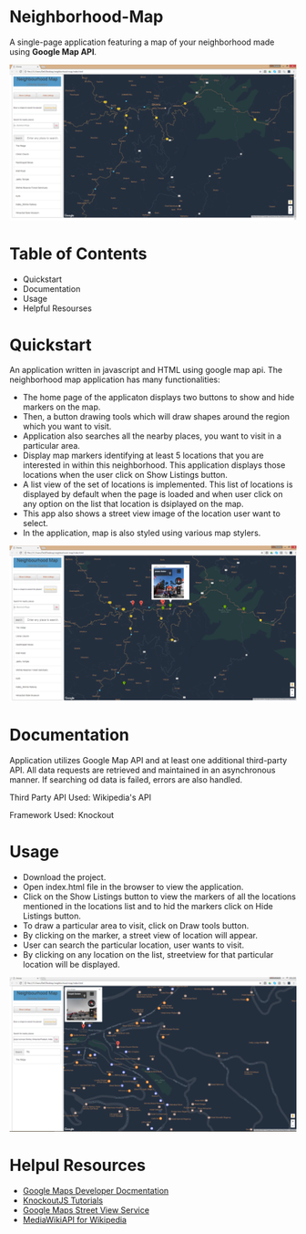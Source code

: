 # Neighborhood-Map

A single-page application featuring a map of your neighborhood made using **Google Map API**.

![image](https://github.com/AnanyaSharma22/Neighborhood-Map/blob/master/pictures/map.PNG)

# Table of Contents

- Quickstart
- Documentation
- Usage
- Helpful Resourses

# Quickstart

An application written in javascript and HTML using google map api. 
The neighborhood map application has many functionalities:

- The home page of the applicaton displays two buttons to show and hide markers on the map.
- Then, a button drawing tools which will draw shapes around the region which you want to visit.
- Application also searches all the nearby places, you want to visit in a particular area.
- Display map markers identifying at least 5 locations that you are interested in within this neighborhood. This application displays     those locations when the user click on Show Listings button.
- A list view of the set of locations is implemented. This list of locations is displayed by default when the page is loaded and when     user click on any option on the list that location is dsiplayed on the map.
- This app also shows a street view image of the location user want to select.
- In the application, map is also styled using various map stylers.

![image1](https://github.com/AnanyaSharma22/Neighborhood-Map/blob/master/pictures/map_1.PNG)

# Documentation

Application utilizes Google Map API and at least one additional third-party API. All data requests are retrieved and maintained in an asynchronous manner. If searching od data is failed, errors are also handled.

Third Party API Used:  Wikipedia's API

Framework Used: Knockout

# Usage

- Download the project.
- Open index.html file in the browser to view the application.
- Click on the Show Listings button to view the markers of all the locations mentioned in the locations list and to hid the markers       click on Hide Listings button.
- To draw a particular area to visit, click on Draw tools button.
- By clicking on the marker, a street view of location will appear.
- User can search the particular location, user wants to visit.
- By clicking on any location on the list, streetview for that particular location will be displayed.

![image2](https://github.com/AnanyaSharma22/Neighborhood-Map/blob/master/pictures/map_3.PNG)

# Helpul Resources

- [Google Maps Developer Docmentation](https://developers.google.com/maps/documentation/javascript/tutorial)
- [KnockoutJS Tutorials](http://knockoutjs.com/)
- [Google Maps Street View Service](https://developers.google.com/maps/documentation/javascript/streetview)
- [MediaWikiAPI for Wikipedia](https://www.mediawiki.org/wiki/API:Main_page)
